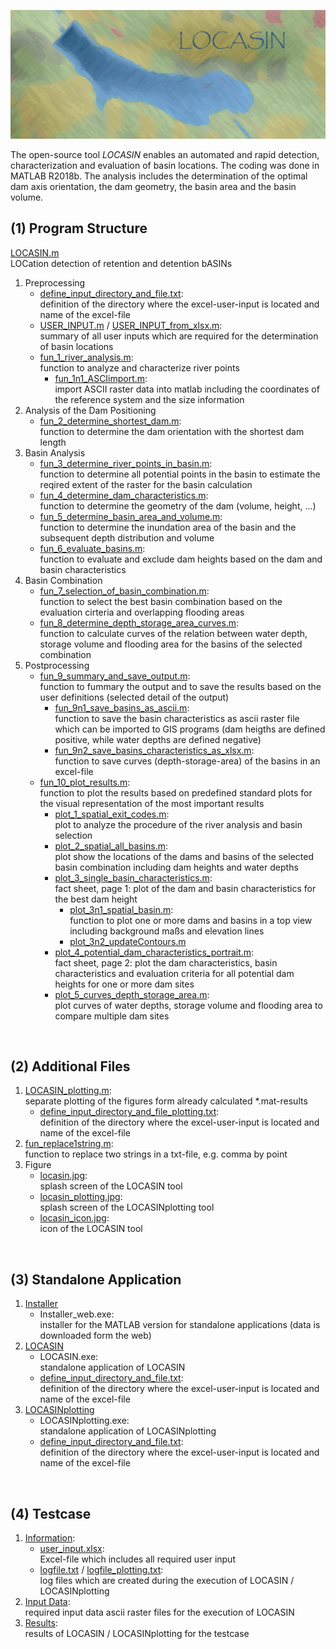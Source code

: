 ![LOCASIN](https://github.com/steschemacher/LOCASIN/blob/master/code/locasin.jpg)

The open-source tool *LOCASIN* enables an automated and rapid detection, characterization and evaluation of basin locations. 
The coding was done in MATLAB R2018b. 
The analysis includes the determination of the optimal dam axis orientation, the dam geometry, the basin area and the basin volume. 

## (1) Program Structure

[LOCASIN.m](./code/LOCASIN.m)<br>
LOCation detection of retention and detention bASINs

1.  Preprocessing
    *  [define_input_directory_and_file.txt](./code/define_input_directory_and_file.txt):<br>
         definition of the directory where the excel-user-input is located and name of the excel-file
    *  [USER_INPUT.m](./code/USER_INPUT.m) / [USER_INPUT_from_xlsx.m](./code/USER_INPUT_from_xlsx.m):<br>
         summary of all user inputs which are required for the determination of basin locations
    *  [fun_1_river_analysis.m](./code/fun_1_river_analysis.m):<br>
         function to analyze and characterize river points
        *  [fun_1n1_ASCIimport.m](./code/fun_1n1_ASCIimport.m):<br>
            import ASCII raster data into matlab including the coordinates of the reference system and the size information
2.  Analysis of the Dam Positioning
    *  [fun_2_determine_shortest_dam.m](./code/fun_2_determine_shortest_dam.m):<br>
         function to determine the dam orientation with the shortest dam length
3.  Basin Analysis
    *  [fun_3_determine_river_points_in_basin.m](./code/fun_3_determine_river_points_in_basin.m):<br>
         function to determine all potential points in the basin to estimate the reqired extent of the raster for the basin calculation
    *  [fun_4_determine_dam_characteristics.m](./cdoe/fun_4_determine_dam_characteristics.m):<br>
         function to determine the geometry of the dam (volume, height, ...)
    *  [fun_5_determine_basin_area_and_volume.m](./code/fun_5_determine_basin_area_and_volume.m):<br>
         function to determine the inundation area of the basin and the subsequent depth distribution and volume
    *  [fun_6_evaluate_basins.m](./code/fun_6_evaluate_basins.m):<br>
         function to evaluate and exclude dam heights based on the dam and basin characteristics
4.  Basin Combination
    *  [fun_7_selection_of_basin_combination.m](./code/fun_7_selection_of_basin_combination.m):<br>
         function to select the best basin combination based on the evaluation cirteria and overlapping flooding areas
    *  [fun_8_determine_depth_storage_area_curves.m](./code/fun_8_determine_depth_storage_area_curves.m):<br>
         function to calculate curves of the relation between water depth, storage volume and flooding area for the basins of the selected combination
5.  Postprocessing
    *  [fun_9_summary_and_save_output.m](./code/fun_9_summary_and_save_output.m):<br>
         function to fummary the output and to save the results based on the user definitions (selected detail of the output)
        *  [fun_9n1_save_basins_as_ascii.m](./code/fun_9n1_save_basins_as_ascii.m):<br>
            function to save the basin characteristics as ascii raster file which can be imported to GIS programs (dam heigths are defined positive, while water depths are defined negative)
        *  [fun_9n2_save_basins_characteristics_as_xlsx.m](./code/fun_9n2_save_basins_characteristics_as_xlsx.m):<br>
            function to save curves (depth-storage-area) of the basins in an excel-file
    *  [fun_10_plot_results.m](./code/fun_10_plot_results.m):<br>
         function to plot the results based on predefined standard plots for the visual representation of the most important results
        *  [plot_1_spatial_exit_codes.m](./code/plot_1_spatial_exit_codes.m):<br>
            plot to analyze the procedure of the river analysis and basin selection
        *  [plot_2_spatial_all_basins.m](./code/plot_2_spatial_all_basins.m):<br>
            plot show the locations of the dams and basins of the selected basin combination including dam heights and water depths
        *  [plot_3_single_basin_characteristics.m](./code/plot_3_single_basin_characteristics.m):<br>
            fact sheet, page 1: plot of the dam and basin characteristics for the best dam height
            *  [plot_3n1_spatial_basin.m](./code/plot_3n1_spatial_basin.m):<br>
               function to plot one or more dams and basins in a top view including background maßs and elevation lines
            *  [plot_3n2_updateContours.m](./code/plot_3n2_updateContours.m)
        *  [plot_4_potential_dam_characteristics_portrait.m](./code/plot_4_potential_dam_characteristics_portrait.m):<br>
            fact sheet, page 2: plot the dam characteristics, basin characteristics and evaluation criteria for all potential dam heights for one or more dam sites
        *  [plot_5_curves_depth_storage_area.m](./code/plot_5_curves_depth_storage_area.m):<br>
            plot curves of water depths, storage volume and flooding area to compare multiple dam sites
   

<br>


## (2) Additional Files

1.  [LOCASIN_plotting.m](./code/LOCASIN_plotting.m):<br>
      separate plotting of the figures form already calculated \*.mat-results
    *  [define_input_directory_and_file_plotting.txt](./code/define_input_directory_and_file_plotting.txt):<br>
         definition of the directory where the excel-user-input is located and name of the excel-file
2.  [fun_replace1string.m](./code/fun_replace1string.m):<br>
      function to replace two strings in a txt-file, e.g. comma by point
3.  Figure
    *  [locasin.jpg](./code/locasin.jpg):<br>
         splash screen of the LOCASIN tool
    *  [locasin_plotting.jpg](./code/locasin_plotting.jpg):<br>
         splash screen of the LOCASINplotting tool
    *  [locasin_icon.jpg](./code/locasin_icon.jpg):<br>
         icon of the LOCASIN tool

<br>

## (3) Standalone Application

1. [Installer](./standalone_application/installer)
    *  Installer_web.exe: <br>
         installer for the MATLAB version for standalone applications (data is downloaded form the web)
2. [LOCASIN](./standalone_application/LOCASIN)
    *  LOCASIN.exe:<br>
         standalone application of LOCASIN
    *  [define_input_directory_and_file.txt](./code/define_input_directory_and_file.txt):<br>
         definition of the directory where the excel-user-input is located and name of the excel-file
3. [LOCASINplotting](./standalone_application/LOCASINplotting)
    *  LOCASINplotting.exe:<br>
         standalone application of LOCASINplotting
    *  [define_input_directory_and_file.txt](./code/define_input_directory_and_file_plotting.txt):<br>
         definition of the directory where the excel-user-input is located and name of the excel-file

<br>


## (4) Testcase

1. [Information](./testcase):<br>
    *  [user_input.xlsx](./testcase/user_input.xlsx):<br>
      Excel-file which includes all required user input
    *  [logfile.txt](./standalone_application/logfile.txt) / [logfile_plotting.txt](./standalone_application/logfile_plotting.txt): <br>
      log files which are created during the execution of LOCASIN / LOCASINplotting
2. [Input Data](./testcase/data):<br>
   required input data ascii raster files for the execution of LOCASIN
3. [Results](./testcase/results):<br>
   results of LOCASIN / LOCASINplotting for the testcase

